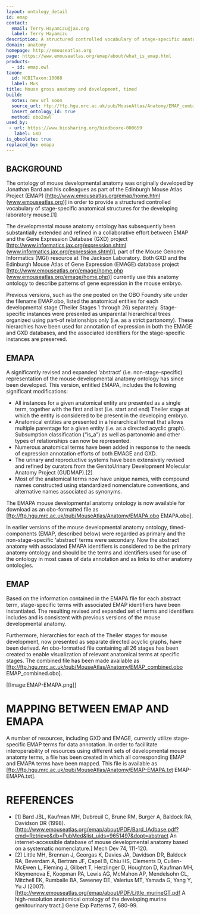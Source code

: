 ```yaml
---
layout: ontology_detail
id: emap
contact:
  email: Terry.Hayamizu@jax.org
  label: Terry Hayamizu
description: A structured controlled vocabulary of stage-specific anatomical structures of the mouse (Mus).
domain: anatomy
homepage: http://emouseatlas.org
page: https://www.emouseatlas.org/emap/about/what_is_emap.html
products:
  - id: emap.owl
taxon:
  id: NCBITaxon:10088
  label: Mus
title: Mouse gross anatomy and development, timed
build:
  notes: new url soon
  source_url: ftp://ftp.hgu.mrc.ac.uk/pub/MouseAtlas/Anatomy/EMAP_combined.obo
  insert_ontology_id: true
  method: obo2owl
used_by:
 - url: https://www.biosharing.org/biodbcore-000659
   label: GXD
is_obsolete: true
replaced_by: emapa
---
```



## BACKGROUND

The ontology of mouse developmental anatomy was originally developed by Jonathan Bard and his colleagues as part of the Edinburgh Mouse Atlas Project (EMAP) [http://www.emouseatlas.org/emap/home.html (www.emouseatlas.org)] in order to provide a structured controlled vocabulary of stage-specific anatomical structures for the developing laboratory mouse.[1]

The developmental mouse anatomy ontology has subsequently been substantially extended and refined in a collaborative effort between EMAP and the Gene Expression Database (GXD) project [http://www.informatics.jax.org/expression.shtml (www.informatics.jax.org/expression.shtml)], part of the Mouse Genome Informatics (MGI) resource at The Jackson Laboratory. Both GXD and the Edinburgh Mouse Atlas of Gene Expression (EMAGE) database project [http://www.emouseatlas.org/emage/home.php (www.emouseatlas.org/emage/home.php)] currently use this anatomy ontology to describe patterns of gene expression in the mouse embryo.

Previous versions, such as the one posted on the OBO Foundry site under the filename EMAP.obo, listed the anatomical entities for each developmental stage (Theiler Stages 1 through 26) separately. Stage-specific instances were presented as uniparental hierarchical trees organized using part-of relationships only (i.e. as a strict partonomy). These hierarchies have been used for annotation of expression in both the EMAGE and GXD databases, and the associated identifiers for the stage-specific instances are preserved.

## EMAPA

A significantly revised and expanded ‘abstract’ (i.e. non-stage-specific) representation of the mouse developmental anatomy ontology has since been developed. This version, entitled EMAPA, includes the following significant modifications:

 * All instances for a given anatomical entity are presented as a single term, together with the first and last (i.e. start and end) Theiler stage at which the entity is considered to be present in the developing embryo.
 * Anatomical entities are presented in a hierarchical format that allows multiple parentage for a given entity (i.e. as a directed acyclic graph). Subsumption classification (“is_a”) as well as partonomic and other types of relationships can now be represented.
 * Numerous anatomical terms have been added in response to the needs of expression annotation efforts of both EMAGE and GXD.
 * The urinary and reproductive systems have been extensively revised and refined by curators from the GenitoUrinary Development Molecular Anatomy Project (GUDMAP).[2]
 * Most of the anatomical terms now have unique names, with compound names constructed using standardized nomenclature conventions, and alternative names associated as synonyms.

The EMAPA mouse developmental anatomy ontology is now available for download as an obo-formatted file as [ftp://ftp.hgu.mrc.ac.uk/pub/MouseAtlas/Anatomy/EMAPA.obo EMAPA.obo].

In earlier versions of the mouse developmental anatomy ontology, timed-components (EMAP, described  below) were regarded as primary and the non-stage-specific ‘abstract’ terms were secondary. Now the abstract anatomy with associated EMAPA identifiers is considered to be the primary anatomy ontology and should be the terms and identifiers used for use of the ontology in most cases of data annotation and as links to other anatomy ontologies.

## EMAP

Based on the information contained in the EMAPA file for each abstract term, stage-specific terms with associated EMAP identifiers have been instantiated. The resulting revised and expanded set of terms and identifiers includes and is consistent with previous versions of the mouse developmental anatomy.

Furthermore, hierarchies for each of the Theiler stages for mouse development, now presented as separate directed acyclic graphs, have been derived. An obo-formatted file containing all 26 stages has been created to enable visualization of relevant anatomical terms at specific stages. The combined file has been made available as [ftp://ftp.hgu.mrc.ac.uk/pub/MouseAtlas/Anatomy/EMAP_combined.obo EMAP_combined.obo].

[[Image:EMAP-EMAPA.png]]

# MAPPING BETWEEN EMAP AND EMAPA

A number of resources, including GXD and EMAGE, currently utilize stage-specific EMAP terms for data annotation. In order to facillitate interoperability of resources using different sets of developmental mouse anatomy terms, a file has been created in which all corresponding EMAP and EMAPA terms have been mapped. This file is available as [ftp://ftp.hgu.mrc.ac.uk/pub/MouseAtlas/Anatomy/EMAP-EMAPA.txt EMAP-EMAPA.txt].

# REFERENCES

 * [1] Bard JBL, Kaufman MH, Dubreuil C, Brune RM, Burger A, Baldock RA, Davidson DR (1998).  [http://www.emouseatlas.org/emap/about/PDF/Bard_IAdbase.pdf?cmd=Retrieve&db=PubMed&list_uids=9651497&dopt=abstract An internet-accessible database of mouse developmental anatomy based on a systematic nomenclature.] Mech Dev 74, 111-120.
 * [2] Little MH, Brennan J, Georgas K, Davies JA, Davidson DR, Baldock RA, Beverdam A, Bertram JF, Capel B, Chiu HS, Clements D, Cullen-McEwen L, Fleming J, Gilbert T, Herzlinger D, Houghton D, Kaufman MH, Kleymenova E, Koopman PA, Lewis AG, McMahon AP, Mendelsohn CL, Mitchell EK, Rumballe BA, Sweeney DE, Valerius MT, Yamada G, Yang Y, Yu J (2007). [http://www.emouseatlas.org/emap/about/PDF/Little_murineGT.pdf A high-resolution anatomical ontology of the developing murine genitourinary tract.] Gene Exp Patterns 7, 680-99.
